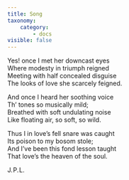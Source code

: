 ```yaml
---
title: Song
taxonomy:
    category:
        - docs
visible: false
---
```


Yes! once I met her downcast eyes  
Where modesty in triumph reigned  
Meeting with half concealed disguise  
The looks of love she scarcely feigned.  

And once I heard her soothing voice  
Th’ tones so musically mild;  
Breathed with soft undulating noise  
Like floating air, so soft, so wild.  

Thus I in love’s fell snare was caught  
Its poison to my bosom stole;  
And I’ve been this fond lesson taught  
That love’s the heaven of the soul.

J.&hairsp;P.&hairsp;L.